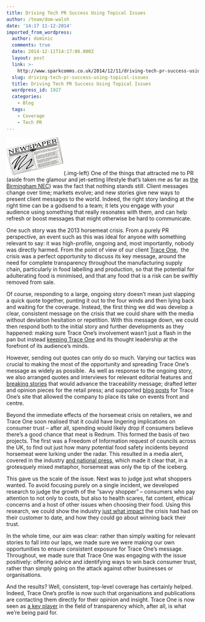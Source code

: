 ```yaml
---
title: Driving Tech PR Success Using Topical Issues
author: /team/dom-walsh
date: '14:17 11-12-2014'
imported_from_wordpress:
  author: dominic
  comments: true
  date: 2014-12-11T14:17:06.000Z
  layout: post
  link: >-
    http://www.sparkcomms.co.uk/2014/12/11/driving-tech-pr-success-using-topical-issues/
  slug: driving-tech-pr-success-using-topical-issues
  title: Driving Tech PR Success Using Topical Issues
  wordpress_id: 1927
  categories:
    - Blog
  tags:
    - Coverage
    - Tech PR
---
```


![media](newspaper.png){.img-left} One of the things that attracted me to PR (aside from the glamour and jet-setting lifestyle that’s taken me as far as [the Birmingham NEC](http://www3.hilton.com/en/hotels/united-kingdom/hilton-birmingham-metropole-BHXMETW/index.html)) was the fact that nothing stands still. Client messages change over time; markets evolve; and new stories give new ways to present client messages to the world. Indeed, the right story landing at the right time can be a godsend to a team; it lets you engage with your audience using something that really resonates with them, and can help refresh or boost messages that might otherwise be hard to communicate.

One such story was the 2013 horsemeat crisis. From a purely PR perspective, an event such as this was ideal for anyone with something relevant to say: it was high-profile, ongoing and, most importantly, nobody was directly harmed. From the point of view of our client [Trace One](http://www.traceone.com/),  the crisis was a perfect opportunity to discuss its key message, around the need for complete transparency throughout the manufacturing supply chain, particularly in food labelling and production, so that the potential for adulterating food is minimised, and that any food that is a risk can be swiftly removed from sale.

Of course, responding to a large, ongoing story doesn’t mean just slapping a quick quote together, punting it out to the four winds and then lying back and waiting for the coverage. Instead, the first thing we did was develop a clear, consistent message on the crisis that we could share with the media without deviation hesitation or repetition. With this message down, we could then respond both to the initial story and further developments as they happened: making sure Trace One’s involvement wasn’t just a flash in the pan but instead [keeping Trace One](http://www.retailtimes.co.uk/when-the-doors-are-open-the-horse-will-always-bolt-claims-traceability-specialist/) and its thought leadership at the forefront of its audience’s minds.

However, sending out quotes can only do so much. Varying our tactics was crucial to making the most of the opportunity and spreading Trace One’s message as widely as possible.  As well as response to the ongoing story, we also arranged quotes and interviews for relevant editorial features and [breaking stories](http://www.foodanddrinktechnology.com/5502/news/horse-dna-detected-in-canned-beef-from-romania/) that would advance the traceability message; drafted letter and opinion pieces for the retail press; and supported [blog posts](http://www.traceoneview.com/food-safety-must-be-top-of-the-agenda/) for Trace One’s site that allowed the company to place its take on events front and centre.

Beyond the immediate effects of the horsemeat crisis on retailers, we and Trace One soon realised that it could have lingering implications on consumer trust – after all, spending would likely drop if consumers believe there’s a good chance that meat is Redrum. This formed the basis of two projects. The first was a Freedom of Information request of councils across the UK, to find out just how many potential food safety incidents beyond horsemeat were lurking under the radar. This resulted in a media alert, covered in the industry [and national press](http://www.dailymail.co.uk/news/article-2514751/MRSA-turkeys-Why-secret-Silence-outbreak-condemned-food-industry.html), which made it clear that, in a grotesquely mixed metaphor, horsemeat was only the tip of the iceberg.

This gave us the scale of the issue. Next was to judge just what shoppers wanted. To avoid focusing purely on a single incident, we developed research to judge the growth of the “savvy shopper” – consumers who pay attention to not only to costs, but also to health scares, fat content, ethical concerns and a host of other issues when choosing their food. Using this research, we could show the industry [just what impact](http://www.retailtimes.co.uk/study-shows-83-consumers-demand-increased-transparency-information-food-products/) the crisis had had on their customer to date, and how they could go about winning back their trust.

In the whole time, our aim was clear: rather than simply waiting for relevant stories to fall into our laps, we made sure we were making our own opportunities to ensure consistent exposure for Trace One’s message. Throughout, we made sure that Trace One was engaging with the issue positively: offering advice and identifying ways to win back consumer trust, rather than simply going on the attack against other businesses or organisations.  

And the results? Well, consistent, top-level coverage has certainly helped. Indeed, Trace One’s profile is now such that organisations and publications are contacting them directly for their opinion and insight. Trace One is now seen as [a key player](http://www.newscientist.com/article/mg22429920.800-shelf-appeal-making-packaged-food-more-alluring.html) in the field of transparency which, after all, is what we’re being paid for.
